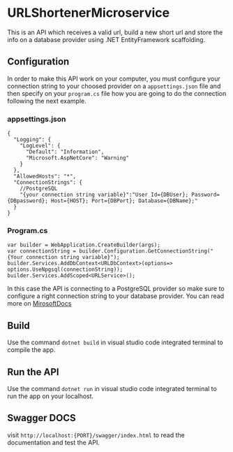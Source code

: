 # URLShortenerMicroservice
This is an API which receives a valid url, build a new short url and store the info on a database provider using .NET EntityFramework scaffolding.

## Configuration
In order to make this API work on your computer, you must configure your connection string to your choosed provider on a `appsettings.json` file and then specify on your `program.cs` file how you are going to do the connection following the next example.

### appsettings.json
```
{
  "Logging": {
    "LogLevel": {
      "Default": "Information",
      "Microsoft.AspNetCore": "Warning"
    }
  },
  "AllowedHosts": "*",
  "ConnectionStrings": {
    //PostgreSQL
    "{your connection string variable}":"User Id={DBUser}; Password={DBpassword}; Host={HOST}; Port={DBPort}; Database={DBName};"
  }
}
```
### Program.cs
``` 
var builder = WebApplication.CreateBuilder(args);
var connectionString = builder.Configuration.GetConnectionString("{Your connection string variable}");
builder.Services.AddDbContext<URLDbContext>(options=> options.UseNpgsql(connectionString)); 
builder.Services.AddScoped<URLService>();
```
In this case the API is connecting to a PostgreSQL provider so make sure to configure a right connection string to your database provider. You can read more on [MirosoftDocs](https://learn.microsoft.com/en-us/ef/core/what-is-new/nuget-packages)

## Build
Use the command `dotnet build` in visual studio code integrated terminal to compile the app.

## Run the API
Use the command `dotnet run` in visual studio code integrated terminal to run the app on your localhost.

## Swagger DOCS
visit `http://localhost:{PORT}/swagger/index.html` to read the documentation and test the API.